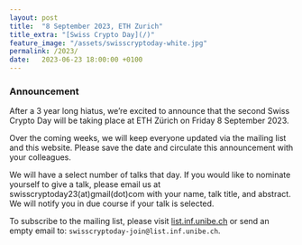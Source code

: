 ```yaml
---
layout: post
title:  "8 September 2023, ETH Zurich"
title_extra: "[Swiss Crypto Day](/)"
feature_image: "/assets/swisscryptoday-white.jpg"
permalink: /2023/
date:   2023-06-23 18:00:00 +0100
---
```



### Announcement

After a 3 year long hiatus, we’re excited to announce that the second Swiss Crypto Day will be taking place at ETH Zürich on Friday 8 September 2023.

Over the coming weeks, we will keep everyone updated via the mailing list and this website. Please save the date and circulate this announcement with your colleagues.

We will have a select number of talks that day. If you would like to nominate yourself to give a talk, please email us at swisscryptoday23(at)gmail(dot)com with your name, talk title, and abstract. We will notify you in due course if your talk is selected.

To subscribe to the mailing list, please visit [list.inf.unibe.ch](https://list.inf.unibe.ch/postorius/lists/swisscryptoday.list.inf.unibe.ch/) or send an empty email to: `swisscryptoday-join@list.inf.unibe.ch`.
